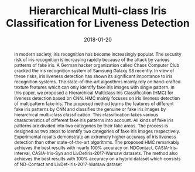---
title: "Hierarchical Multi-class Iris Classification for Liveness Detection"
date: 2018-01-20           
publishDate: 2018-05-20  
authors: ["Zihui Yan", "Lingxiao He", "Man Zhang", "Zhenan Sun", "Tieniu Tan"]
# Publication type.
# Legend: 0 = Uncategorized; 1 = Conference paper; 2 = Journal article;
# 3 = Preprint / Working Paper; 4 = Report; 5 = Book; 6 = Book section;
# 7 = Thesis; 8 = Patent
publication_types: ["1"]   
abstract: "In modern society, iris recognition has become
increasingly popular. The security risk of iris recognition is
increasing rapidly because of the attack by various patterns
of fake iris. A German hacker organization called Chaos
Computer Club cracked the iris recognition system of Samsung
Galaxy S8 recently. In view of these risks, iris liveness detection
has shown its significant importance to iris recognition systems.
The state-of-the-art algorithms mainly rely on hand-crafted
texture features which can only identify fake iris images with
single pattern. In this paper, we proposed a Hierarchical Multiclass Iris Classification (HMC) for liveness detection based on CNN. HMC mainly focuses on iris liveness detection of multipattern fake iris. The proposed method learns the features of different fake iris patterns by CNN and classifies the genuine
or fake iris images by hierarchical multi-class classification.
This classification takes various characteristics of different fake
iris patterns into account. All kinds of fake iris patterns are
divided into two categories by their fake areas. The process
is designed as two steps to identify two categories of fake
iris images respectively. Experimental results demonstrate an
extremely higher accuracy of iris liveness detection than other
state-of-the-art algorithms. The proposed HMC remarkably
achieves the best results with nearly 100% accuracy on NDContact, CASIA-Iris-Interval, CASIA-Iris-Syn and LivDetIris-2017-Warsaw datasets. The method also achieves the best
results with 100% accuracy on a hybrid dataset which consists
of ND-Contact and LivDet-Iris-2017-Warsaw dataset"
# Summary. An optional shortened abstract.
summary: ""

tags: ["Iris-liveness-detection"]
categories: []
featured: true

# Custom links (optional).
#   Uncomment and edit lines below to show custom links.
# links:
# - name: Follow
#   url: https://twitter.com
#   icon_pack: fab
#   icon: twitter

url_pdf: (https://ieeexplore.ieee.org/document/8411202)
url_code: code_link
url_dataset:
url_poster:
url_project:
url_slides:
url_source:
url_video:

# Featured image
# To use, add an image named `featured.jpg/png` to your page's folder. 
# Focal points: Smart, Center, TopLeft, Top, TopRight, Left, Right, BottomLeft, Bottom, BottomRight.
image:
  caption: 
  focal_point: 
  preview_only: false


# Associated Projects (optional).
#   Associate this publication with one or more of your projects.
#   Simply enter your project's folder or file name without extension.
#   E.g. `internal-project` references `content/project/internal-project/index.md`.
#   Otherwise, set `projects: []`.
projects: ["Iris Recognition"]

# Slides (optional).
#   Associate this publication with Markdown slides.
#   Simply enter your slide deck's filename without extension.
#   E.g. `slides: "example"` references `content/slides/example/index.md`.
#   Otherwise, set `slides: ""`.
slides: ""
---